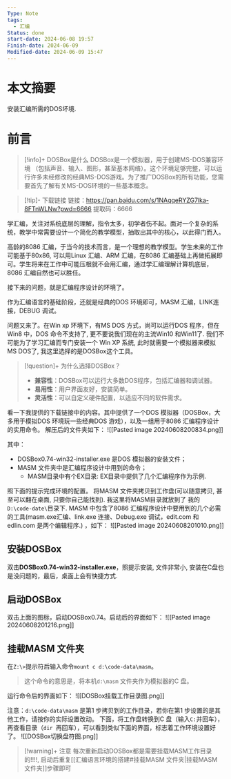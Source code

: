 ```yaml
---
Type: Note
tags:
  - 汇编
Status: done
start-date: 2024-06-08 19:57
Finish-date: 2024-06-09
Modified-date: 2024-06-09 15:47
---
```


# 本文摘要
安装汇编所需的DOS坏境.


# 前言

> [!info]+ DOSBox是什么
> DOSBox是一个模拟器，用于创建MS-DOS兼容环境
> （包括声音、输入、图形，甚至基本网络）。这个环境足够完整，可以运行许多未经修改的经典MS-DOS游戏。为了推广DOSBox的所有功能，您需要首先了解有关MS-DOS环境的一些基本概念。


> [!tip]- 下载链接
> 链接：https://pan.baidu.com/s/1NAqqeRYZG7lka-8FTnWLNw?pwd=6666 
> 提取码：6666


学汇编，关注对系统底层的理解，指令太多，初学者伤不起。面对一个复杂的系统，教学中常需要设计一个简化的教学模型，抽取出其中的核心，以此得门而入。

高龄的8086 汇编，于当今的技术而言，是一个理想的教学模型。学生未来的工作可能基于80x86, 可以用Linux 汇编、ARM 汇编，在8086 汇编基础上再做拓展即可。学生将来在工作中可能压根就不会用汇编，通过学汇编理解计算机底层，8086 汇编自然也可以胜任。

接下来的问题，就是汇编程序设计的环境了。

作为汇编语言的基础阶段，还就是经典的DOS 环境即可，MASM 汇编，LINK连接，DEBUG 调试。

问题又来了。在Win xp 环境下，有MS DOS 方式，尚可以运行DOS 程序，但在Win8 中，DOS 命令不支持了, 更不要说我们现在的主流Win10 和Win11了.  我们不可能为了学习汇编而专门安装一个 Win XP 系统, 此时就需要一个模拟器来模拟MS DOS了, 我这里选择的是DOSBox这个工具。

> [!question]+  为什么选择DOSBox？
> - **兼容性**：DOSBox可以运行大多数DOS程序，包括汇编器和调试器。
> - **易用性**：用户界面友好，安装简单。
> - **灵活性**：可以自定义硬件配置，以适应不同的软件需求。

看一下我提供的下载链接中的内容。其中提供了一个DOS 模拟器（DOSBox，大多用于模拟DOS 环境玩一些经典DOS 游戏），以及一组用于8086 汇编程序设计的实用命令。
解压后的文件夹如下：
![[Pasted image 20240608200834.png]]

其中：
- DOSBox0.74-win32-installer.exe 是DOS 模拟器的安装文件；
- MASM 文件夹中是汇编程序设计中用到的命令；
	- MASM目录中有个EX目录: EX目录中提供了几个汇编程序作为示例.


照下面的提示完成环境的配置。
将MASM 文件夹拷贝到工作盘(可以随意拷贝, 甚至可以翻在桌面, 只要你自己能找到).  我这里将MASM目录就放到了 我的`D:\code-date\`目录下.
MASM 中包含了8086 汇编程序设计中要用到的几个必需的工具(masm.exe汇编、link.exe 连接、Debug.exe 调试，edit.com 和edlin.com 是两个编辑程序.) ，如下：
![[Pasted image 20240608201010.png]]


## 安装DOSBox
双击**DOSBox0.74-win32-installer.exe**，照提示安装, 文件非常小, 安装在C盘也是没问题的，最后，桌面上会有快捷方式.


## 启动DOSBox
双击上面的图标，启动DOSBox0.74。启动后的界面如下：
![[Pasted image 20240608201216.png]]


## 挂载MASM 文件夹
在`Z:\>`提示符后输入命令`mount c d:\code-data\masm`。
>这个命令的意思是，将本机`d:\masm` 文件夹作为模拟器的C 盘。

运行命令后的界面如下：
![[DOSBox挂载工作目录图.png]]

注意：`d:\code-data\masm` 是第1 步拷贝到的工作目录，若你在第1 步设置的是其他工作，请按你的实际设置改动。
下面，将工作盘转换到C 盘（输入`C:`并回车），再查看目录（`dir `再回车），可以看到类似下面的界面，标志着工作环境设置好了。
![[DOSBox切换盘符图.png]]

> [!warning]+ 注意
> 每次重新启动DOSBox都是需要挂载MASM工作目录的!!!!, 启动后重复[[汇编语言环境的搭建#挂载MASM 文件夹|挂载MASM 文件夹]]步骤即可



